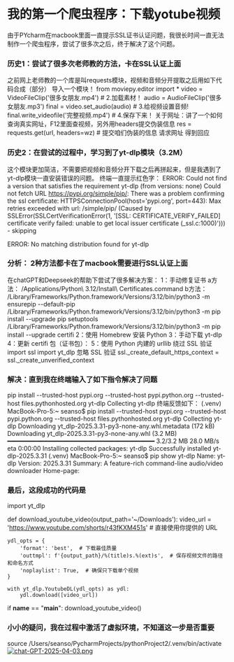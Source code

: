 # 我的第一个爬虫程序：下载yotube视频
由于PYcharm在macbook里面一直提示SSL证书认证问题，我很长时间一直无法制作一个爬虫程序，尝试了很多次之后，终于解决了这个问题。
### 历史1：尝试了很多次老师教的方法，卡在SSL认证上面
之前网上老师教的一个库是叫requests模块，视频和音频分开提取之后用如下代码合成（部分）
导入一个模块！
from moviepy.editor import *
video = VideoFileClip('很多女朋友.mp4')      # 2.加载素材！
audio = AudioFileClip('很多女朋友.mp3')
final = video.set_audio(audio)              # 3.给视频设置音频!
final.write_videofile('完整视频.mp4')         # 4.保存下来！
关于网址：讲了一个如何查询真实网址，F12里面查视频，另外用headers提交伪装信息
res = requests.get(url, headers=wz)  # 提交咱们伪装的信息 请求网址 得到回应
### 历史2：在尝试的过程中，学习到了yt-dlp模块（3.2M）
这个模块更加简洁，不需要把视频和音频分开下载之后再拼起来，但是我遇到了yt-dlp模块一直安装错误的问题。
终端一直提示红色字：
ERROR: Could not find a version that satisfies the requirement yt-dlp (from versions: none)
Could not fetch URL https://pypi.org/simple/pip/: There was a problem confirming the ssl certificate: HTTPSConnectionPool(host='pypi.org', port=443): Max retries exceeded with url: /simple/pip/ (Caused by SSLError(SSLCertVerificationError(1, '[SSL: CERTIFICATE_VERIFY_FAILED] certificate verify failed: unable to get local issuer certificate (_ssl.c:1000)'))) - skipping

ERROR: No matching distribution found for yt-dlp
### 分析： 2种方法都卡在了macbook需要进行SSL认证上面
在chatGPT和Deepseek的帮助下尝试了很多解决方案：
1：手动修复证书
a方法：
/Applications/Python\ 3.12/Install\ Certificates.command
b方法：
/Library/Frameworks/Python.framework/Versions/3.12/bin/python3 -m ensurepip --default-pip
/Library/Frameworks/Python.framework/Versions/3.12/bin/python3 -m pip install --upgrade pip setuptools
/Library/Frameworks/Python.framework/Versions/3.12/bin/python3 -m pip install --upgrade certifi
2：使用 Homebrew 安装 Python
3：手动下载 yt-dlp
4：更新 certifi 包（证书包）：
5：使用 Python 内建的 urllib 绕过 SSL 验证
import ssl
import yt_dlp
忽略 SSL 验证
ssl._create_default_https_context = ssl._create_unverified_context
### 解决：直到我在终端输入了如下指令解决了问题
pip install --trusted-host pypi.org --trusted-host pypi.python.org --trusted-host files.pythonhosted.org yt-dlp
Collecting yt-dlp
终端反馈如下：
(.venv) MacBook-Pro-5:~ seanso$ pip install --trusted-host pypi.org --trusted-host pypi.python.org --trusted-host files.pythonhosted.org yt-dlp
Collecting yt-dlp
  Downloading yt_dlp-2025.3.31-py3-none-any.whl.metadata (172 kB)
Downloading yt_dlp-2025.3.31-py3-none-any.whl (3.2 MB)
   ━━━━━━━━━━━━━━━━━━━━━━━━━━━━━━━━━━━━━━━━ 3.2/3.2 MB 28.0 MB/s eta 0:00:00
Installing collected packages: yt-dlp
Successfully installed yt-dlp-2025.3.31
(.venv) MacBook-Pro-5:~ seanso$ pip show yt-dlp
Name: yt-dlp
Version: 2025.3.31
Summary: A feature-rich command-line audio/video downloader
Home-page: 
### 最后，这段成功的代码是
import yt_dlp

def download_youtube_video(output_path='~/Downloads'):
    video_url = 'https://www.youtube.com/shorts/r43fKXM451s'  # 直接使用你提供的 URL
    
    ydl_opts = {
        'format': 'best',  # 下载最佳质量
        'outtmpl': f'{output_path}/%(title)s.%(ext)s',  # 保存视频文件的路径和命名方式
        'noplaylist': True,  # 确保只下载单个视频
    }

    with yt_dlp.YoutubeDL(ydl_opts) as ydl:
        ydl.download([video_url])

if __name__ == "__main__":
    download_youtube_video()
### 小小的疑问，我在过程中激活了虚拟环境，不知道这一步是否重要
source /Users/seanso/PycharmProjects/pythonProject2/.venv/bin/activate
[![chat-GPT-2025-04-03.png](https://i.postimg.cc/7Zz6xvq9/chat-GPT-2025-04-03.png)](https://postimg.cc/Yvpk3sGL)
